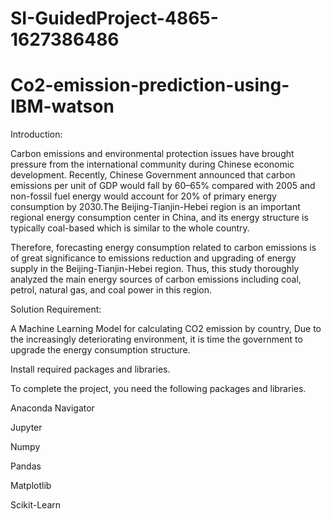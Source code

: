 # SI-GuidedProject-4865-1627386486

# Co2-emission-prediction-using-IBM-watson
Introduction:

Carbon emissions and environmental protection issues have brought pressure from the international community during Chinese economic development. Recently, Chinese Government announced that carbon emissions per unit of GDP would fall by 60–65% compared with 2005 and non-fossil fuel energy would account for 20% of primary energy consumption by 2030.The Beijing-Tianjin-Hebei region is an important regional energy consumption center in China, and its energy structure is typically coal-based which is similar to the whole country.

Therefore, forecasting energy consumption related to carbon emissions is of great significance to emissions reduction and upgrading of energy supply in the Beijing-Tianjin-Hebei region. Thus, this study thoroughly analyzed the main energy sources of carbon emissions including coal, petrol, natural gas, and coal power in this region.

Solution Requirement:


A Machine Learning Model for calculating CO2 emission by country, Due to the increasingly deteriorating environment, it is time the government to upgrade the energy consumption structure.


Install required packages and libraries.

To complete the project, you need the following packages and libraries.

Anaconda Navigator

Jupyter

Numpy

Pandas

Matplotlib

Scikit-Learn

